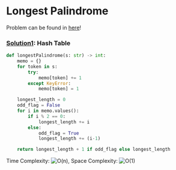 # Longest Palindrome

Problem can be found in [here](https://leetcode.com/problems/longest-palindrome)!

### [Solution1](/String/409-LongestPalindrome/solution1.py): Hash Table

```python
def longestPalindrome(s: str) -> int:
    memo = {}
    for token in s:
        try:
            memo[token] += 1
        except KeyError:
            memo[token] = 1

    longest_length = 0
    odd_flag = False
    for i in memo.values():
        if i % 2 == 0:
            longest_length += i
        else:
            odd_flag = True
            longest_length += (i-1)

    return longest_length + 1 if odd_flag else longest_length
```

Time Complexity: ![O(n)](<https://latex.codecogs.com/svg.image?\inline&space;O(n)>), Space Complexity: ![O(1)](<https://latex.codecogs.com/svg.image?\inline&space;O(1)>)
